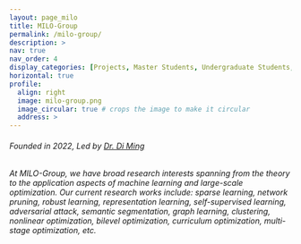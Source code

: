 ```yaml
---
layout: page_milo
title: MILO-Group
permalink: /milo-group/
description: >
nav: true
nav_order: 4
display_categories: [Projects, Master Students, Undergraduate Students, Alumni]
horizontal: true
profile:
  align: right
  image: milo-group.png
  image_circular: true # crops the image to make it circular
  address: >
---
```


<h6> Founded in 2022, Led by <a href="https://midasdming.github.io">Dr. Di Ming</a> </h6>

<h6> At MILO-Group, we have broad research interests spanning from the theory to the application aspects of machine learning and large-scale optimization. Our current research works include: sparse learning, network pruning, robust learning, representation learning, self-supervised learning, adversarial attack, semantic segmentation, graph learning, clustering,  nonlinear optimization, bilevel optimization, curriculum optimization, multi-stage optimization, etc. </h6>

